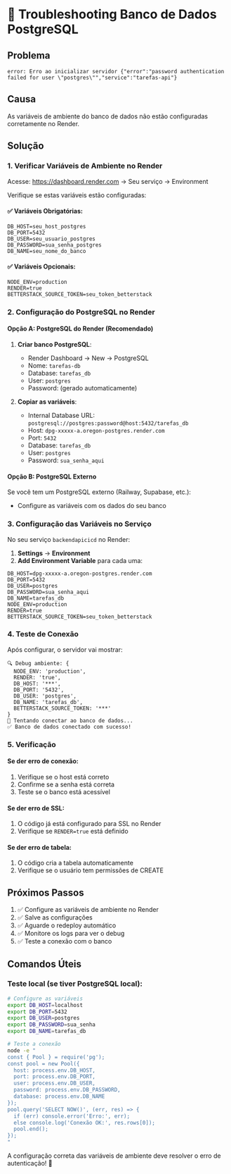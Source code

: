 # 🔧 Troubleshooting Banco de Dados PostgreSQL

## Problema
```
error: Erro ao inicializar servidor {"error":"password authentication failed for user \"postgres\"","service":"tarefas-api"}
```

## Causa
As variáveis de ambiente do banco de dados não estão configuradas corretamente no Render.

## Solução

### 1. Verificar Variáveis de Ambiente no Render

Acesse: https://dashboard.render.com → Seu serviço → Environment

Verifique se estas variáveis estão configuradas:

#### ✅ Variáveis Obrigatórias:
```
DB_HOST=seu_host_postgres
DB_PORT=5432
DB_USER=seu_usuario_postgres
DB_PASSWORD=sua_senha_postgres
DB_NAME=seu_nome_do_banco
```

#### ✅ Variáveis Opcionais:
```
NODE_ENV=production
RENDER=true
BETTERSTACK_SOURCE_TOKEN=seu_token_betterstack
```

### 2. Configuração do PostgreSQL no Render

#### Opção A: PostgreSQL do Render (Recomendado)
1. **Criar banco PostgreSQL**:
   - Render Dashboard → New → PostgreSQL
   - Nome: `tarefas-db`
   - Database: `tarefas_db`
   - User: `postgres`
   - Password: (gerado automaticamente)

2. **Copiar as variáveis**:
   - Internal Database URL: `postgresql://postgres:password@host:5432/tarefas_db`
   - Host: `dpg-xxxxx-a.oregon-postgres.render.com`
   - Port: `5432`
   - Database: `tarefas_db`
   - User: `postgres`
   - Password: `sua_senha_aqui`

#### Opção B: PostgreSQL Externo
Se você tem um PostgreSQL externo (Railway, Supabase, etc.):
- Configure as variáveis com os dados do seu banco

### 3. Configuração das Variáveis no Serviço

No seu serviço `backendapicicd` no Render:

1. **Settings** → **Environment**
2. **Add Environment Variable** para cada uma:

```
DB_HOST=dpg-xxxxx-a.oregon-postgres.render.com
DB_PORT=5432
DB_USER=postgres
DB_PASSWORD=sua_senha_aqui
DB_NAME=tarefas_db
NODE_ENV=production
RENDER=true
BETTERSTACK_SOURCE_TOKEN=seu_token_betterstack
```

### 4. Teste de Conexão

Após configurar, o servidor vai mostrar:

```
🔍 Debug ambiente: {
  NODE_ENV: 'production',
  RENDER: 'true',
  DB_HOST: '***',
  DB_PORT: '5432',
  DB_USER: 'postgres',
  DB_NAME: 'tarefas_db',
  BETTERSTACK_SOURCE_TOKEN: '***'
}
🔌 Tentando conectar ao banco de dados...
✅ Banco de dados conectado com sucesso!
```

### 5. Verificação

#### Se der erro de conexão:
1. Verifique se o host está correto
2. Confirme se a senha está correta
3. Teste se o banco está acessível

#### Se der erro de SSL:
1. O código já está configurado para SSL no Render
2. Verifique se `RENDER=true` está definido

#### Se der erro de tabela:
1. O código cria a tabela automaticamente
2. Verifique se o usuário tem permissões de CREATE

## Próximos Passos

1. ✅ Configure as variáveis de ambiente no Render
2. ✅ Salve as configurações
3. ✅ Aguarde o redeploy automático
4. ✅ Monitore os logs para ver o debug
5. ✅ Teste a conexão com o banco

## Comandos Úteis

### Teste local (se tiver PostgreSQL local):
```bash
# Configure as variáveis
export DB_HOST=localhost
export DB_PORT=5432
export DB_USER=postgres
export DB_PASSWORD=sua_senha
export DB_NAME=tarefas_db

# Teste a conexão
node -e "
const { Pool } = require('pg');
const pool = new Pool({
  host: process.env.DB_HOST,
  port: process.env.DB_PORT,
  user: process.env.DB_USER,
  password: process.env.DB_PASSWORD,
  database: process.env.DB_NAME
});
pool.query('SELECT NOW()', (err, res) => {
  if (err) console.error('Erro:', err);
  else console.log('Conexão OK:', res.rows[0]);
  pool.end();
});
"
```

A configuração correta das variáveis de ambiente deve resolver o erro de autenticação! 🚀 